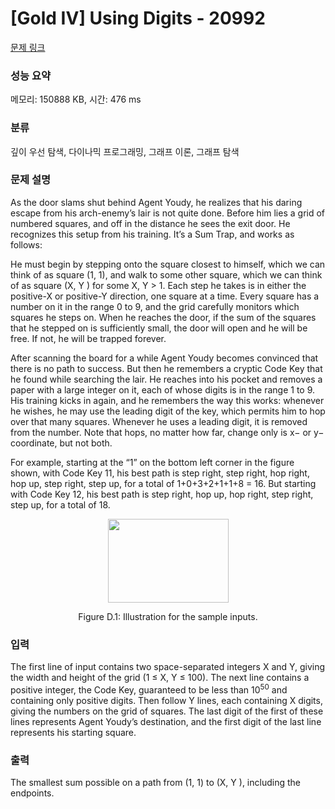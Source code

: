 # [Gold IV] Using Digits - 20992 

[문제 링크](https://www.acmicpc.net/problem/20992) 

### 성능 요약

메모리: 150888 KB, 시간: 476 ms

### 분류

깊이 우선 탐색, 다이나믹 프로그래밍, 그래프 이론, 그래프 탐색

### 문제 설명

<p>As the door slams shut behind Agent Youdy, he realizes that his daring escape from his arch-enemy’s lair is not quite done. Before him lies a grid of numbered squares, and off in the distance he sees the exit door. He recognizes this setup from his training. It’s a Sum Trap, and works as follows:</p>

<p>He must begin by stepping onto the square closest to himself, which we can think of as square (1, 1), and walk to some other square, which we can think of as square (X, Y ) for some X, Y > 1. Each step he takes is in either the positive-X or positive-Y direction, one square at a time. Every square has a number on it in the range 0 to 9, and the grid carefully monitors which squares he steps on. When he reaches the door, if the sum of the squares that he stepped on is sufficiently small, the door will open and he will be free. If not, he will be trapped forever.</p>

<p>After scanning the board for a while Agent Youdy becomes convinced that there is no path to success. But then he remembers a cryptic Code Key that he found while searching the lair. He reaches into his pocket and removes a paper with a large integer on it, each of whose digits is in the range 1 to 9. His training kicks in again, and he remembers the way this works: whenever he wishes, he may use the leading digit of the key, which permits him to hop over that many squares. Whenever he uses a leading digit, it is removed from the number. Note that hops, no matter how far, change only is x− or y− coordinate, but not both.</p>

<p>For example, starting at the “1” on the bottom left corner in the figure shown, with Code Key 11, his best path is step right, step right, hop right, hop up, step right, step up, for a total of 1+0+3+2+1+1+8 = 16. But starting with Code Key 12, his best path is step right, hop up, hop right, step right, step up, for a total of 18.</p>

<p style="text-align: center;"><img alt="" src="https://upload.acmicpc.net/8fe400c4-d814-48d3-8acf-334aa39cd6db/-/preview/" style="width: 193px; height: 134px;"></p>

<p style="text-align: center;">Figure D.1: Illustration for the sample inputs.</p>

### 입력 

 <p>The first line of input contains two space-separated integers X and Y, giving the width and height of the grid (1 ≤ X, Y ≤ 100). The next line contains a positive integer, the Code Key, guaranteed to be less than 10<sup>50</sup> and containing only positive digits. Then follow Y lines, each containing X digits, giving the numbers on the grid of squares. The last digit of the first of these lines represents Agent Youdy’s destination, and the first digit of the last line represents his starting square.</p>

### 출력 

 <p>The smallest sum possible on a path from (1, 1) to (X, Y ), including the endpoints.</p>

